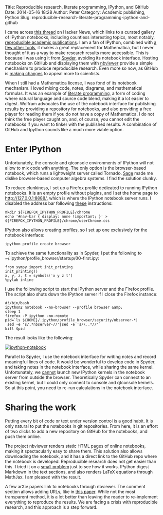 Title: Reproducible research, literate programming, IPython, and GitHub
Date: 2014-05-16 18:28
Author: Peter
Category: Academic publishing, Python
Slug: reproducible-research-literate-programming-ipython-and-github

I came across [this
thread](https://news.ycombinator.com/item?id=7699935) on Hacker News,
which links to a curated gallery of IPython notebooks, including
countless interesting topics, most notably, [reproducible academic
publications](https://github.com/ipython/ipython/wiki/A-gallery-of-interesting-IPython-Notebooks#reproducible-academic-publications).
I am a fan of IPython, combined with [a few other
tools](http://peterwittek.com/2013/08/spyder-closer-to-a-mathematica-alternative/),
it makes a great replacement for Mathematica, but I never thought of it
as a way to make research results more accessible. This is because I was
using it from [Spyder](https://code.google.com/p/spyderlib/), avoiding
its notebook interface. Hosting notebooks on GitHub and displaying them
with [nbviewer](http://nbviewer.ipython.org/) provide a simple mechanism
to produce reproducible research. Even more so now, as GitHub is [making
changes](https://github.com/blog/1840-improving-github-for-science) to
appeal more to scientists.

When I still had a Mathematica license, I was fond of its notebook
mechanism. I loved mixing code, notes, diagrams, and mathematical
formulas. It was an example of [literate
programming](https://en.wikipedia.org/wiki/Literate_programming), a form
of coding where natural language and source code blend, making it a lot
easier to digest. Wolfram advocates the use of the notebook interface
for publishing results by providing a repository for notebooks, and also
providing a free player for reading them if you do not have a copy of
Mathematica. I do not think the free player caught on, and, of course,
you cannot edit the notebooks if you want to tinker with the published
results. A combination of GitHub and Ipython sounds like a much more
viable option.

Enter IPython
=============

Unfortunately, the console and qtconsole environments of IPython will
not allow to mix code with anything. The only option is the
browser-based notebook, which runs a lightweight server called Tornado.
[Sage](http://sagemath.org/) made me dislike browser-based computer
algebra systems. I find the solution clunky.

To reduce clunkiness, I set up a Firefox profile dedicated to running
IPython notebooks. It is an empty profile without plugins, and I set the
home page to http://127.0.0.1:8888/, which is where the IPython notebook
server runs. I disabled the address bar following
[these](https://support.mozilla.org/en-US/questions/939601)
instructions:

<div class="highlight">

    mkdir ${FIREFOX_IPYTHON_PROFILE}/chrome
    echo '#nav-bar { display: none !important; }' > ${FIREFOX_IPYTHON_PROFILE}/chrome/userChrome.css

</div>

IPython also allows creating profiles, so I set up one exclusively for
the notebook interface:

<div class="highlight">

    ipython profile create browser

</div>

To achieve the same functionality as in Spyder, I put the following to
\~/.ipython/profile\_browser/startup/00-first.ipy:

<div class="highlight">

    from sympy import init_printing
    init_printing()
    x, y, z, t = symbols('x y z t')
    %pylab inline

</div>

I use the following script to start the IPython server and the Firefox
profile. The script also shuts down the IPython server if I close the
Firefox instance:

<div class="highlight">

    #!/bin/bash
    ipython2 notebook --no-browser --profile browser &amp;
    sleep 1
    firefox -P ipython -no-remote
    pid=`ls ${HOME}/.ipython/profile_browser/security/nbserver-*|  
     sed -e 's/.*nbserver-//'|sed -e 's/\..*//'`
    kill $pid

</div>

The result looks like the following:

[![ipython-notebook](http://peterwittek.com/wp-content/uploads/2014/05/ipython-notebook.png)](http://nbviewer.ipython.org/github/peterwittek/ipython-notebooks/blob/master/Comparing_DMRG_ED_and_SDP.ipynb)

Parallel to Spyder, I use the notebook interface for writing notes and
record meaningful lines of code. It would be wonderful to develop code
in Spyder, and taking notes in the notebook interface, while sharing the
same kernel. Unfortunately, we
[cannot](https://github.com/ipython/ipython/issues/4066) launch new
IPython kernels in the notebook server from outside the browser.
Theoretically Spyder can connect to an existing kernel, but I could only
connect to console and qtconsole kernels. So at this point, you need to
re-run calculations in the notebook interface.

Sharing the work
================

Putting every bit of code or text under version control is a good habit.
It is only natural to put the notebooks in git repositories. From here,
it is an effort of two clicks to add a new repository on GitHub for the
notebooks, and push them online.

The project nbviewer renders static HTML pages of online notebooks,
making it spectacularly easy to share them. This solution also allows
downloading the notebook, and it has a direct link to the GitHub repo
where the notebook is developed. Reproducible research does not get
easier than this. I tried it on a [small
problem](http://nbviewer.ipython.org/github/peterwittek/ipython-notebooks/blob/master/Comparing_DMRG_ED_and_SDP.ipynb)
just to see how it works. IPython digest Markdown in the text sections,
and also renders LaTeX equations through MathJax. I am pleased with the
result.

A few arXiv papers link to notebooks through nbviewer. The comment
section allows adding URLs, like in [this
paper](http://arxiv.org/abs/1305.0215). While not the most transparent
method, it is a lot better than leaving the reader to re-implement
everything to reproduce the results. We are facing a crisis with
reproducible research, and this approach is a step forward.

